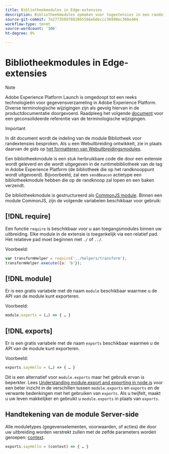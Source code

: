 ```yaml
---
title: Bibliotheekmodules in Edge-extensies
description: Bibliotheekmodules opmaken voor tagextensies in een randeigenschap.
source-git-commit: 7e27735697882065566ebdeccc36998ec368e404
workflow-type: tm+mt
source-wordcount: '306'
ht-degree: 0%

---
```


# Bibliotheekmodules in Edge-extensies

>[!NOTE]
>
>Adobe Experience Platform Launch is omgedoopt tot een reeks technologieën voor gegevensverzameling in Adobe Experience Platform. Diverse terminologische wijzigingen zijn als gevolg hiervan in de productdocumentatie doorgevoerd. Raadpleeg het volgende [document](../../term-updates.md) voor een geconsolideerde referentie van de terminologische wijzigingen.

>[!IMPORTANT]
>
>In dit document wordt de indeling van de module Bibliotheek voor randextensies besproken. Als u een Webuitbreiding ontwikkelt, zie in plaats daarvan de gids op [het formatteren van Webuitbreidingsmodules](../web/format.md).

Een bibliotheekmodule is een stuk herbruikbare code die door een extensie wordt geleverd en die wordt uitgegeven in de runtimebibliotheek van de tag in Adobe Experience Platform (de bibliotheek die op het randknooppunt wordt uitgevoerd). Bijvoorbeeld, zal een `sendBeacon` actietype een bibliotheekmodule hebben die op de randknoop zal lopen en een baken verzendt.

De bibliotheekmodule is gestructureerd als [CommonJS module](http://wiki.commonjs.org/wiki/Modules/1.1.1). Binnen een module CommonJS, zijn de volgende variabelen beschikbaar voor gebruik:

## [!DNL require]

Een functie `require` is beschikbaar voor u aan toegangsmodules binnen uw uitbreiding. Elke module in de extensie is toegankelijk via een relatief pad. Het relatieve pad moet beginnen met `./` of `../`.

Voorbeeld:

```js
var transformHelper = require('../helpers/transform');
transformHelper.execute({a: 'b'});
```

## [!DNL module]

Er is een gratis variabele met de naam `module` beschikbaar waarmee u de API van de module kunt exporteren.

Voorbeeld:

```js
module.exports = (…) => { … }
```

## [!DNL exports]

Er is een gratis variabele met de naam `exports` beschikbaar waarmee u de API van de module kunt exporteren.

Voorbeeld:

```js
exports.sayHello = (…) => { … }
```

Dit is een alternatief voor `module.exports` maar het gebruik ervan is beperkter. Lees [Understanding module.export and exporting in node.js](https://www.sitepoint.com/understanding-module-exports-exports-node-js/) voor een beter inzicht in de verschillen tussen `module.exports` en `exports` en de verwante bedenkingen met het gebruiken van `exports`. Als u twijfelt, maakt u uw leven makkelijker en gebruikt u `module.exports` in plaats van `exports`.

## Handtekening van de module Server-side

Alle moduletypes (gegevenselementen, voorwaarden, of acties) die door uw uitbreiding worden verstrekt zullen met de zelfde parameters worden geroepen: [context](./context.md).

```js
exports.sayHello = (context) => { … }
```
